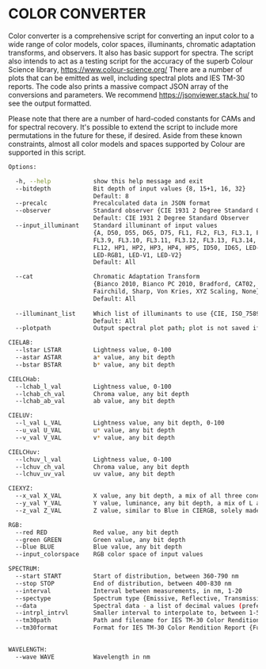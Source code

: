 <h1>COLOR CONVERTER</h1>

Color converter is a comprehensive script for converting an input color to a wide range of color models, color spaces, illuminants, chromatic adaptation transforms, and observers.  It also has basic support for spectra.  The script also intends to act as a testing script for the accuracy of the superb Colour Science library, https://www.colour-science.org/   There are a number of plots that can be emitted as well, including spectral plots and IES TM-30 reports.  The code also prints a massive compact JSON array of the conversions and parameters.  We recommend https://jsonviewer.stack.hu/ to see the output formatted.

Please note that there are a number of hard-coded constants for CAMs and for spectral recovery.  It's possible to extend the script to include more permutations in the future for these, if desired. Aside from these known constraints, almost all color models and spaces supported by Colour are supported in this script.

```sh
Options:

  -h, --help            show this help message and exit
  --bitdepth            Bit depth of input values {8, 15+1, 16, 32}
                        Default: 8
  --precalc             Precalculated data in JSON format
  --observer            Standard observer {CIE 1931 2 Degree Standard Observer, CIE 1964 10 Degree Standard Observer}
                        Default: CIE 1931 2 Degree Standard Observer
  --input_illuminant    Standard illuminant of input values
                        {A, D50, D55, D65, D75, FL1, FL2, FL3, FL3.1, FL3.2, FL3.3, FL3.4, FL3.5, FL3.6, FL3.7, FL3.8,
                        FL3.9, FL3.10, FL3.11, FL3.12, FL3.13, FL3.14, FL3.15, FL4, FL5, FL6, FL7, FL8, FL9, FL10, FL11,
                        FL12, HP1, HP2, HP3, HP4, HP5, ID50, ID65, LED-B1, LED-B2, LED-B3, LED-B4, LED-B5, LED-BH1,
                        LED-RGB1, LED-V1, LED-V2}
                        Default: All

  --cat                 Chromatic Adaptation Transform
                        {Bianco 2010, Bianco PC 2010, Bradford, CAT02, CAT02 Brill 2008, CAT16, CMCCAT97, CMCCAT2000,
                        Fairchild, Sharp, Von Kries, XYZ Scaling, None}
                        Default: All
                        
  --illuminant_list     Which list of illuminants to use {CIE, ISO_7589, All}
                        Default: All
  --plotpath            Output spectral plot path; plot is not saved if argument is omitted. SVG extension is added if not provided

CIELAB:
  --lstar LSTAR         Lightness value, 0-100
  --astar ASTAR         a* value, any bit depth
  --bstar BSTAR         b* value, any bit depth

CIELCHab:
  --lchab_l_val         Lightness value, 0-100
  --lchab_ch_val        Chroma value, any bit depth
  --lchab_ab_val        ab value, any bit depth

CIELUV:
  --l_val L_VAL         Lightness value, any bit depth, 0-100
  --u_val U_VAL         u* value, any bit depth
  --v_val V_VAL         v* value, any bit depth

CIELCHuv:
  --lchuv_l_val         Lightness value, 0-100
  --lchuv_ch_val        Chroma value, any bit depth
  --lchuv_uv_val        uv value, any bit depth

CIEXYZ:
  --x_val X_VAL         X value, any bit depth, a mix of all three cone responses, 0-1
  --y_val Y_VAL         Y value, luminance, any bit depth, a mix of L and M responses, 0-1
  --z_val Z_VAL         Z value, similar to Blue in CIERGB, solely made up of the S cone response, 0-1

RGB:
  --red RED             Red value, any bit depth
  --green GREEN         Green value, any bit depth
  --blue BLUE           Blue value, any bit depth
  --input_colorspace    RGB color space of input values

SPECTRUM:
  --start START         Start of distribution, between 360-790 nm
  --stop STOP           End of distribution, between 400-830 nm
  --interval            Interval between measurements, in nm, 1-20
  --spectype            Spectrum type {Emissive, Reflective, Transmissive}
  --data                Spectral data - a list of decimal values (preferrably to 6+ places), with spaces in between, unquoted, unbracketed, 0-1
  --intrpl_intrvl       Smaller interval to interpolate to, between 1-5 nm
  --tm30path            Path and filename for IES TM-30 Color Rendition Report; actual or interpolated interval must be 1-5 nm
  --tm30format          Format for IES TM-30 Color Rendition Report {Full, Intermediate, Simple}
                        

WAVELENGTH:
  --wave WAVE           Wavelength in nm

